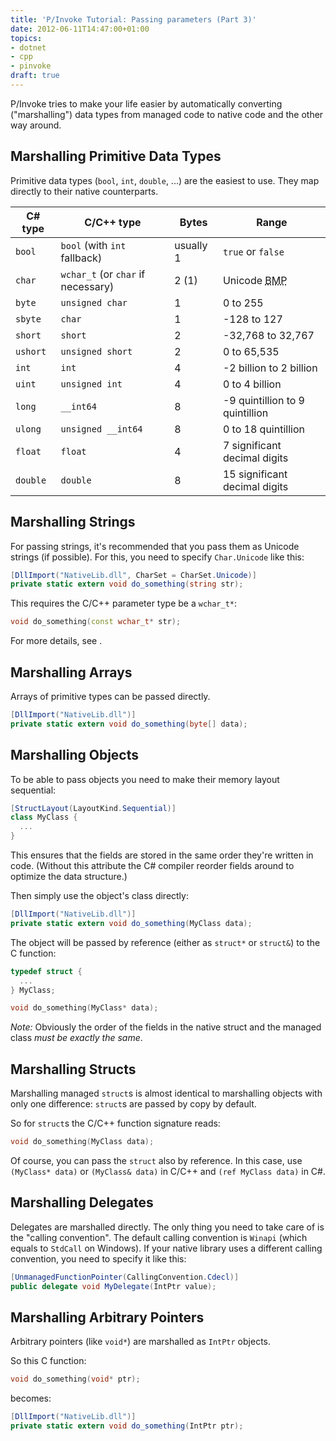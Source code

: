 ```yaml
---
title: 'P/Invoke Tutorial: Passing parameters (Part 3)'
date: 2012-06-11T14:47:00+01:00
topics:
- dotnet
- cpp
- pinvoke
draft: true
---
```


P/Invoke tries to make your life easier by automatically converting ("marshalling") data types from managed code to native code and the other way around.

<!--more-->

## Marshalling Primitive Data Types

Primitive data types (`bool`, `int`, `double`, ...) are the easiest to use. They map directly to their native counterparts.

| C# type  | C/C++ type                           | Bytes     | Range
| -------- | ------------------------------------ | --------- | -----
| `bool`   | `bool` (with `int` fallback)         | usually 1 | `true` or `false`
| `char`   | `wchar_t` (or `char` if necessary)   | 2 (1)     | Unicode <abbr title="Basic Multilingual Plane">BMP</abbr>
| `byte`   | `unsigned char`                      | 1         | 0 to 255
| `sbyte`  | `char`                               | 1         | -128 to 127
| `short`  | `short`                              | 2         | -32,768 to 32,767
| `ushort` | `unsigned short`                     | 2         | 0 to 65,535
| `int`    | `int`                                | 4         | -2 billion to 2 billion
| `uint`   | `unsigned int`                       | 4         | 0 to 4 billion
| `long`   | `__int64`                            | 8         | -9 quintillion to 9 quintillion
| `ulong`  | `unsigned __int64`                   | 8         | 0 to 18 quintillion
| `float`  | `float`                              | 4         | 7 significant decimal digits
| `double` | `double`                             | 8         | 15 significant decimal digits

## Marshalling Strings

For passing strings, it's recommended that you pass them as Unicode strings (if possible). For this, you need to specify `Char.Unicode` like this:

```c#
[DllImport("NativeLib.dll", CharSet = CharSet.Unicode)]
private static extern void do_something(string str);
```

This requires the C/C++ parameter type be a `wchar_t*`:

```c++
void do_something(const wchar_t* str);
```

For more details, see [](pinvoke-tutorial-2.md).

## Marshalling Arrays

Arrays of primitive types can be passed directly.

```c#
[DllImport("NativeLib.dll")]
private static extern void do_something(byte[] data);
```

## Marshalling Objects

To be able to pass objects you need to make their memory layout sequential:

```c# highlight=1
[StructLayout(LayoutKind.Sequential)]
class MyClass {
  ...
}
```

This ensures that the fields are stored in the same order they're written in code. (Without this attribute the C# compiler reorder fields around to optimize the data structure.)

Then simply use the object's class directly:

```c#
[DllImport("NativeLib.dll")]
private static extern void do_something(MyClass data);
```

The object will be passed by reference (either as `struct*` or `struct&`) to the C function:

```c++
typedef struct {
  ...
} MyClass;

void do_something(MyClass* data);
```

*Note:* Obviously the order of the fields in the native struct and the managed class *must be exactly the same*.

## Marshalling Structs

Marshalling managed `struct`s is almost identical to marshalling objects with only one difference: `struct`s are passed by copy by default.

So for `struct`s the C/C++ function signature reads:

```c++
void do_something(MyClass data);
```

Of course, you can pass the `struct` also by reference. In this case, use `(MyClass* data)` or `(MyClass& data)` in C/C++ and `(ref MyClass data)` in C#.


## Marshalling Delegates

Delegates are marshalled directly. The only thing you need to take care of is the "calling convention". The default calling convention is `Winapi` (which equals to `StdCall` on Windows). If your native library uses a different calling convention, you need to specify it like this:

```c#
[UnmanagedFunctionPointer(CallingConvention.Cdecl)]
public delegate void MyDelegate(IntPtr value);
```

## Marshalling Arbitrary Pointers

Arbitrary pointers (like `void*`) are marshalled as `IntPtr` objects.

So this C function:

```c++
void do_something(void* ptr);
```

becomes:

```c#
[DllImport("NativeLib.dll")]
private static extern void do_something(IntPtr ptr);
```
